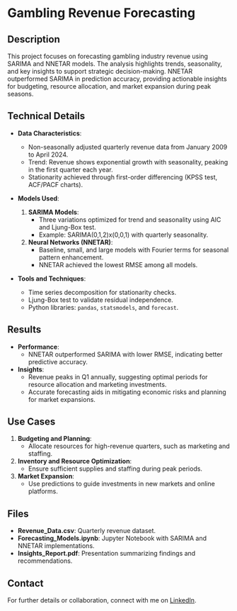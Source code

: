 # Gambling Revenue Forecasting

## Description
This project focuses on forecasting gambling industry revenue using SARIMA and NNETAR models. The analysis highlights trends, seasonality, and key insights to support strategic decision-making. NNETAR outperformed SARIMA in prediction accuracy, providing actionable insights for budgeting, resource allocation, and market expansion during peak seasons.

## Technical Details
- **Data Characteristics**:
  - Non-seasonally adjusted quarterly revenue data from January 2009 to April 2024.
  - Trend: Revenue shows exponential growth with seasonality, peaking in the first quarter each year.
  - Stationarity achieved through first-order differencing (KPSS test, ACF/PACF charts).

- **Models Used**:
  1. **SARIMA Models**:
     - Three variations optimized for trend and seasonality using AIC and Ljung-Box test.
     - Example: SARIMA(0,1,2)x(0,0,1) with quarterly seasonality.
  2. **Neural Networks (NNETAR)**:
     - Baseline, small, and large models with Fourier terms for seasonal pattern enhancement.
     - NNETAR achieved the lowest RMSE among all models.

- **Tools and Techniques**:
  - Time series decomposition for stationarity checks.
  - Ljung-Box test to validate residual independence.
  - Python libraries: `pandas`, `statsmodels`, and `forecast`.

## Results
- **Performance**:
  - NNETAR outperformed SARIMA with lower RMSE, indicating better predictive accuracy.
- **Insights**:
  - Revenue peaks in Q1 annually, suggesting optimal periods for resource allocation and marketing investments.
  - Accurate forecasting aids in mitigating economic risks and planning for market expansions.

## Use Cases
1. **Budgeting and Planning**:
   - Allocate resources for high-revenue quarters, such as marketing and staffing.
2. **Inventory and Resource Optimization**:
   - Ensure sufficient supplies and staffing during peak periods.
3. **Market Expansion**:
   - Use predictions to guide investments in new markets and online platforms.

## Files
- **Revenue_Data.csv**: Quarterly revenue dataset.
- **Forecasting_Models.ipynb**: Jupyter Notebook with SARIMA and NNETAR implementations.
- **Insights_Report.pdf**: Presentation summarizing findings and recommendations.

## Contact
For further details or collaboration, connect with me on [LinkedIn](https://www.linkedin.com/in/sakibek).
